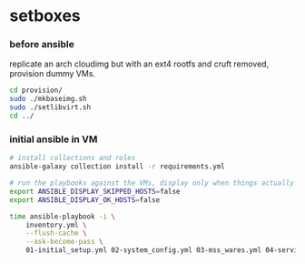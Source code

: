 # setboxes

### before ansible
replicate an arch cloudimg but with an ext4 rootfs and cruft removed, provision
dummy VMs.
```sh
cd provision/
sudo ./mkbaseimg.sh
sudo ./setlibvirt.sh
cd ../
```

### initial ansible in VM
```sh
# install collections and roles
ansible-galaxy collection install -r requirements.yml

# run the playbooks against the VMs, display only when things actually change
export ANSIBLE_DISPLAY_SKIPPED_HOSTS=false
export ANSIBLE_DISPLAY_OK_HOSTS=false

time ansible-playbook -i \
    inventory.yml \
    --flush-cache \
    --ask-become-pass \
    01-initial_setup.yml 02-system_config.yml 03-mss_wares.yml 04-services.yml
```
